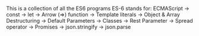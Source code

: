 This is a collection of all the ES6 programs
ES-6 stands for: ECMAScript
-> const
-> let
-> Arrow (=>) function
-> Template literals
-> Object & Array Destructuring
-> Default Parameters
-> Classes
-> Rest Parameter
-> Spread operator
-> Promises
-> json.stringify
-> json.parse